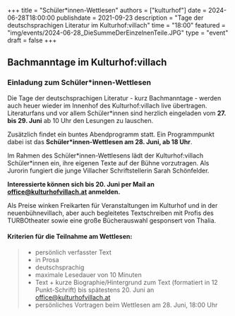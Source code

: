 +++ 
title = "Schüler*innen-Wettlesen" 
authors = ["kulturhof"]
date = 2024-06-28T18:00:00 
publishdate = 2021-09-23 
description = "Tage der deutschsprachigen Literatur im Kulturhof:villach" 
time = "18:00" 
featured = "img/events/2024-06-28_DieSummeDerEinzelnenTeile.JPG" 
type = "event"
draft = false
+++

## Bachmanntage im Kulturhof:villach
### Einladung zum Schüler\*innen-Wettlesen

Die Tage der deutschsprachigen Literatur - kurz Bachmanntage - werden auch heuer wieder im Innenhof des Kulturhof:villach live übertragen.
Literaturfans und vor allem Schüler\*innen sind herzlich eingeladen vom **27. bis 29. Juni** ab 10 Uhr den Lesungen zu lauschen.

Zusätzlich findet ein buntes Abendprogramm statt. Ein Programmpunkt dabei ist das **Schüler\*innen-Wettlesen am 28. Juni, ab 18 Uhr**.

Im Rahmen des Schüler\*innen-Wettlesens lädt der Kulturhof:villach Schüler\*innen ein, ihre eigenen Texte auf der Bühne vorzutragen. Als Jurorin fungiert die junge Villacher Schriftstellerin Sarah Schönfelder.

**Interessierte können sich bis 20. Juni per Mail an office@kulturhofvillach.at anmelden.**

Als Preise winken Freikarten für Veranstaltungen im Kulturhof und in der neuenbühnevillach, aber auch begleitetes Textschreiben mit Profis des TURBOtheater sowie eine große Bücherauswahl gesponsert von Thalia.

#### Kriterien für die Teilnahme am Wettlesen:
> - persönlich verfasster Text
> - in Prosa
> - deutschsprachig
> - maximale Lesedauer von 10 Minuten
> - Text + kurze Biographie/Hintergrund zum Text (formatiert in 12 Punkt-Schrift) bis spätestens 20. Juni an office@kulturhofvillach.at 
> - persönliches Vortragen beim Wettlesen am 28. Juni, 18:00 Uhr
